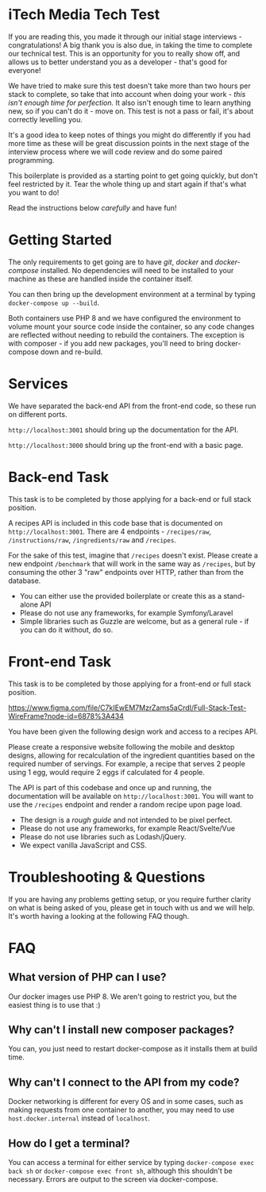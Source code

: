 # iTech Media Tech Test

If you are reading this, you made it through our initial stage interviews - congratulations! A big thank you is also due, in taking the time to complete our technical test. This is an opportunity for you to really show off, and allows us to better understand you as a developer - that's good for everyone!

We have tried to make sure this test doesn't take more than two hours per stack to complete, so take that into account when doing your work - *this isn't enough time for perfection.* It also isn't enough time to learn anything new, so if you can't do it - move on. This test is not a pass or fail, it's about correctly levelling you.

It's a good idea to keep notes of things you might do differently if you had more time as these will be great discussion points in the next stage of the interview process where we will code review and do some paired programming.

This boilerplate is provided as a starting point to get going quickly, but don't feel restricted by it. Tear the whole thing up and start again if that's what you want to do!

Read the instructions below *carefully* and have fun!


# Getting Started

The only requirements to get going are to have *git*, *docker* and *docker-compose* installed. No dependencies will need to be installed to your machine as these are handled inside the container itself.

You can then bring up the development environment at a terminal by typing `docker-compose up --build`.

Both containers use PHP 8 and we have configured the environment to volume mount your source code inside the container, so any code changes are reflected without needing to rebuild the containers. The exception is with composer - if you add new packages, you'll need to bring docker-compose down and re-build.

# Services

We have separated the back-end API from the front-end code, so these run on different ports.

`http://localhost:3001` should bring up the documentation for the API.

`http://localhost:3000` should bring up the front-end with a basic page.

# Back-end Task

This task is to be completed by those applying for a back-end or full stack position.

A recipes API is included in this code base that is documented on `http://localhost:3001`. There are 4 endpoints - `/recipes/raw`, `/instructions/raw`, `/ingredients/raw` and `/recipes`.

For the sake of this test, imagine that `/recipes` doesn't exist. Please create a new endpoint `/benchmark` that will work in the same way as `/recipes`, but by consuming the other 3 "raw" endpoints over HTTP, rather than from the database.

 * You can either use the provided boilerplate or create this as a stand-alone API
 * Please do not use any frameworks, for example Symfony/Laravel
 * Simple libraries such as Guzzle are welcome, but as a general rule - if you can do it without, do so.
 
# Front-end Task

This task is to be completed by those applying for a front-end or full stack position.

https://www.figma.com/file/C7kIEwEM7MzrZams5aCrdI/Full-Stack-Test-WireFrame?node-id=6878%3A434

You have been given the following design work and access to a recipes API.

Please create a responsive website following the mobile and desktop designs, allowing for recalculation of the ingredient quantities based on the required number of servings. For example, a recipe that serves 2 people using 1 egg, would require 2 eggs if calculated for 4 people.

The API is part of this codebase and once up and running, the documentation will be available on `http://localhost:3001`. You will want to use the `/recipes` endpoint and render a random recipe upon page load.

* The design is a *rough guide* and not intended to be pixel perfect.
* Please do not use any frameworks, for example React/Svelte/Vue
* Please do not use libraries such as Lodash/jQuery.
* We expect vanilla JavaScript and CSS.

# Troubleshooting & Questions

If you are having any problems getting setup, or you require further clarity on what is being asked of you, please get in touch with us and we will help. It's worth having a looking at the following FAQ though.

# FAQ

## What version of PHP can I use?

Our docker images use PHP 8. We aren't going to restrict you, but the easiest thing is to use that :)

## Why can't I install new composer packages?

You can, you just need to restart docker-compose as it installs them at build time.

## Why can't I connect to the API from my code?

Docker networking is different for every OS and in some cases, such as making requests from one container to another, you may need to use `host.docker.internal` instead of `localhost`.

## How do I get a terminal?

You can access a terminal for either service by typing `docker-compose exec back sh` or `docker-compose exec front sh`, although this shouldn't be necessary. Errors are output to the screen via docker-compose.




